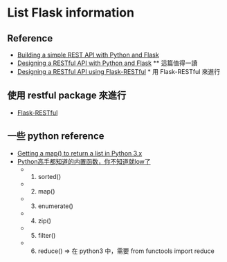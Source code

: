 # List Flask information

## Reference
  * [Building a simple REST API with Python and Flask](https://medium.com/@onejohi/building-a-simple-rest-api-with-python-and-flask-b404371dc699)
  * [Designing a RESTful API with Python and Flask](https://blog.miguelgrinberg.com/post/designing-a-restful-api-with-python-and-flask) ** 這篇值得一讀
  * [Designing a RESTful API using Flask-RESTful](https://blog.miguelgrinberg.com/post/designing-a-restful-api-using-flask-restful) * 用 Flask-RESTful 來進行

## 使用 restful package 來進行
  * [Flask-RESTful](https://flask-restful.readthedocs.io/en/latest/)

## 一些 python reference
  * [Getting a map() to return a list in Python 3.x](https://stackoverflow.com/questions/1303347/getting-a-map-to-return-a-list-in-python-3-x)
  * [Python高手都知道的内置函数，你不知道就low了](https://zhuanlan.zhihu.com/p/26097557)
    * 1. sorted()
    * 2. map()
    * 3. enumerate()
    * 4. zip()
    * 5. filter()
    * 6. reduce() => 在 python3 中，需要 from functools import reduce


